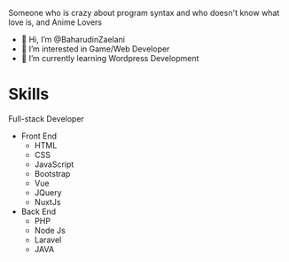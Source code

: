 Someone who is crazy about program syntax and who doesn't know what love is, and Anime Lovers
- 👋 Hi, I’m @BaharudinZaelani
- 👀 I’m interested in Game/Web Developer
- 🌱 I’m currently learning Wordpress Development

# Skills
Full-stack Developer
- Front End
  - HTML
  - CSS
  - JavaScript
  - Bootstrap
  - Vue
  - JQuery
  - NuxtJs
- Back End
  - PHP
  - Node Js
  - Laravel
  - JAVA

